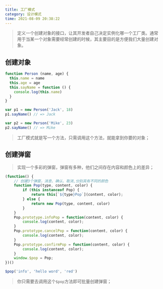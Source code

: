 ```yaml
---
title: 工厂模式
category: 设计模式
time: 2021-08-09 20:38:22
---
```


> 定义一个创建对象的接口，让其开发者自己决定实例化哪一个工厂类。通常用于当某一个对象需要经常创建的时候，其主要目的是方便我们大量创建对象。

## 创建对象
```javascript
function Person (name, age) {
  this.name = name
  this.age = age
  this.sayName = function () {
    console.log(this.name)
  }
}

var p1 = new Person('Jack', 18)
p1.sayName() // => Jack

var p2 = new Person('Mike', 23)
p2.sayName() // => Mike
```

> 工厂模式就是写一个方法，只需调用这个方法，就能拿到你要的对象；

## 创建弹窗

> 实现一个多彩的弹窗，弹窗有多种，他们之间存在内容和颜色上的差异；

```javascript
(function() {
    // 创建3个弹窗，消息、确认、取消,分别具有不同的颜色
    function Pop(type, content, color) {
        if (this instanceof Pop) {
            return this[`${type}Pop`](content, color);
        } else {
            return new Pop(type, content, color)
        }
    }
    Pop.prototype.infoPop = function(content, color) {
        console.log(content, color);
    }
    Pop.prototype.cancelPop = function(content, color) {
        console.log(content, color);
    }
    Pop.prototype.confirmPop = function(content, color) {
        console.log(content, color);
    }
    window.$pop = Pop;
})()

$pop('info', 'hello word', 'red')
```

> 你只需要去调用这个`$pop`方法即可批量创建弹窗；
